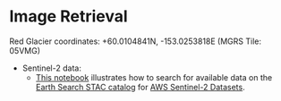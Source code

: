 # Image Retrieval

Red Glacier coordinates: +60.0104841N, -153.0253818E (MGRS Tile: 05VMG)

* Sentinel-2 data: 
  * [This notebook](notebooks/01-search-Sentinel-2-catalogs.ipynb) illustrates how to search for available data on the 
  [Earth Search STAC catalog](https://earth-search.aws.element84.com/v0) for 
  [AWS Sentinel-2 Datasets](https://registry.opendata.aws/sentinel-2).
